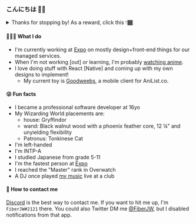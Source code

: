 ### こんにちは ✌🏾

<details>
 <summary>Thanks for stopping by! As a reward, click this 👇🏾</summary>
  <br />
  <img alt="Suzukaze Aoba" src="https://raw.githubusercontent.com/FiberJW/FiberJW/master/banner.gif" />
</details>

#### 👨🏾‍💻 What I do

- I'm currently working at [Expo](https://expo.io) on mostly design+front-end things for our managed services.
- When I'm not working [out] or learning, I'm probably [watching anime](https://anilist.co/user/fiberjw/).
- I love doing stuff with React [Native] and coming up with my own designs to implement!
  - My current toy is [Goodweebs](https://github.com/fiberjw/goodweebs), a mobile client for AniList.co.

#### 😜 Fun facts

- I became a professional software developer at 16yo
- My Wizarding World placements are:
  - house: Gryffindor
  - wand: Black walnut wood with a phoenix feather core, 12 ¼" and unyielding flexibility
  - Patronus: Tonkinese Cat
- I'm left-handed
- I'm INTP-A
- I studied Japanese from grade 5-11
- I'm the fastest person at [Expo](https://twitter.com/expo)
- I reached the "Master" rank in Overwatch
- A DJ once played [my music](https://soundcloud.com/phuturecollective/datwheat-pebbles) live at a club


#### 📱 How to contact me

[Discord](https://discord.com) is the best way to contact me. If you want to hit me up, I'm `FiberJW#2121` there. You could also Twitter DM me [@FiberJW](https://twitter.com/FiberJW), but I disabled notifications from that app.
